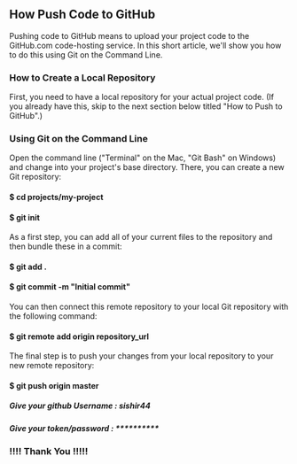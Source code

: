 
<h2>How Push Code to GitHub</h2>
<p>Pushing code to GitHub means to upload your project code to the GitHub.com code-hosting service. In this short article, we'll show you how to do this using Git on the Command Line. </p>
 
<h3>How to Create a Local Repository</h3> 
<p>First, you need to have a local repository for your actual project code. (If you already have this, skip to the next section below titled "How to Push to GitHub".) </p>
 
<h3>Using Git on the Command Line </h3>
<p>Open the command line ("Terminal" on the Mac, "Git Bash" on Windows) and change into your project's base directory. There, you can create a new Git repository:</p> 
<h4>$ cd projects/my-project </h4>
<h4>$ git init</h4>
 
<p>As a first step, you can add all of your current files to the repository and then bundle these in a commit: </p>
<h4>$ git add .</h4>
<h4>$ git commit -m "Initial commit"</h4>
 
<p>You can then connect this remote repository to your local Git repository with the following command:</p> 
<h4>$ git remote add origin repository_url</h4>
 
<p>The final step is to push your changes from your local repository to your new remote repository:</p> 
<h4>$ git push origin master </h4> 
 
<h5>Give your github Username : sishir44 </h5>
<h5>Give your token/password : **********</h5> 
 
<h3>!!!! Thank You !!!!!</h3> 
 
